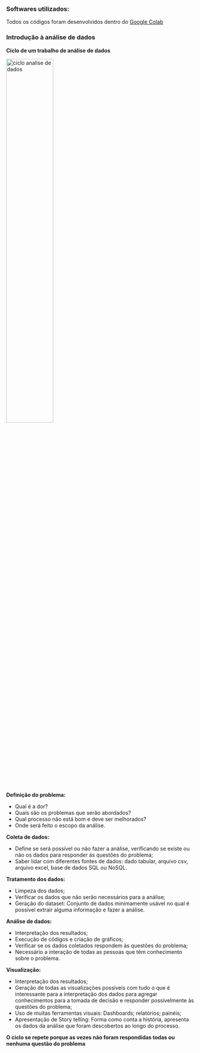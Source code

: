 ### Softwares utilizados: 

Todos os códigos foram desenvolvidos dentro do [Google Colab](https://colab.research.google.com/)

### Introdução à análise de dados

**Ciclo de um trabalho de análise de dados**

<img src="/ciclo_analise_de_dados.png" alt="ciclo analise de dados" width="50%"/>

**Definição do problema:**
  - Qual é a dor? 
  - Quais são os problemas que serão abordados?
  - Qual processo não está bom e deve ser melhorados?
  - Onde será feito o escopo da análise.
  
**Coleta de dados:**
  - Define se será possível ou não fazer a análise, verificando se existe ou não os dados para responder ás questões do problema;
  - Saber lidar com diferentes fontes de dados: dado tabular, arquivo csv, arquivo excel, base de dados SQL ou NoSQL.
 
**Tratamento dos dados:**
  - Limpeza dos dados;
  - Verificar os dados que não serão necessários para a análise;
  - Geração do dataset: Conjunto de dados minimamente usável no qual é possível extrair alguma informação e fazer a análise. 
 
**Análise de dados:**
  - Interpretação dos resultados;
  - Execução de códigos e criação de gráficos;
  - Verificar se os dados coletados respondem às questões do problema;
  - Necessário a interação de todas as pessoas que têm conhecimento sobre o problema.
  
**Visualização:**
  - Interpretação dos resultados;
  - Geração de todas as visualizações possíveis com tudo o que é interessante para a interpretação dos dados para agregar conhecimentos para a tomada de decisão e responder possivelmente às questões do problema;
  - Uso de muitas ferramentas visuais: Dashboards; relatórios; painéis;
  - Apresentação de Story telling: Forma como conta a história, apresenta os dados da análise que foram descobertos ao longo do processo.
  
**O ciclo se repete porque as vezes não foram respondidas todas ou nenhuma questão do problema**
  